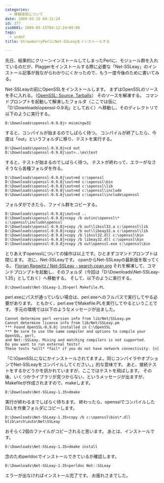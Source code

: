 ```yaml
---
categories:
  - 情報技術について
date: 2009-03-15 04:12:24
id: 377
iso8601: 2009-03-15T04:12:24+09:00
tags:
  - undef
title: StrawberryPerlにNet-SSLeayをインストールする

---
```


<p>先日、結果的にクリーンインストールしてしまったPerlに、モジュール群を入れているのだが、Plaggerをインストールする際に必要な「Net-SSLeay」のインストール記事が我ながらわかりにくかったので、もう一度今後のために書いてみる。</p>

<p>
Net-SSLeayの前にOpenSSLをインストールします。
まずはOpenSSLのソースを手に入れる。（<a href="http://www.openssl.org/source/" target="_blank">OpenSSL: Source, Tarballs</a>）
そのソースを解凍する。
コマンドプロンプトを起動して解凍したフォルダ（ここでは仮に「D:&#92;Downloads&#92;openssl-0.9.8j」としておく）へ移動し、そのディレクトリで以下のように実行する。</p>

<pre><code>D:\Downloads\openssl-0.9.8j&#62; ms\mingw32</code></pre>

<p>すると、コンパイルが始まるのでしばらく待つ。
コンパイルが終了したら、今度は「out」というフォルダに移り、テストを実行する。</p>

<pre><code>D:\Downloads\openssl-0.9.8j&#62;cd out
D:\Downloads\openssl-0.9.8j\out&#62;..\ms\test</code></pre>

<p>すると、テストが始まるのでしばらく待つ。
テストが終わって、エラーがなさそうなら各種フォルダを作る。</p>

<pre><code>D:\Downloads\openssl-0.9.8j\out&#62;md c:\openssl
D:\Downloads\openssl-0.9.8j\out&#62;md c:\openssl\bin
D:\Downloads\openssl-0.9.8j\out&#62;md c:\openssl\lib
D:\Downloads\openssl-0.9.8j\out&#62;md c:\openssl\include
D:\Downloads\openssl-0.9.8j\out&#62;md c:\openssl\include\openssl
</code></pre>

<p>フォルダができたら、ファイル群をコピーする。</p>

<pre><code>D:\Downloads\openssl-0.9.8j\out&#62;cd ..
D:\Downloads\openssl-0.9.8j&#62;copy /b outinc\openssl\* c:\openssl\include\openssl
D:\Downloads\openssl-0.9.8j&#62;copy /b out\libssl32.a c:\openssl\lib
D:\Downloads\openssl-0.9.8j&#62;copy /b out\libeay32.a c:\openssl\lib
D:\Downloads\openssl-0.9.8j&#62;copy /b libssl32.dll c:\openssl\bin
D:\Downloads\openssl-0.9.8j&#62;copy /b libeay32.dll c:\openssl\bin
D:\Downloads\openssl-0.9.8j&#62;copy /b out\openssl.exe c:\openssl\bin
</code></pre>

<p>とりあえずopensslについての操作は以上です。ひとまずコマンドプロンプトは閉じます。
次に、Net-SSLeayです。
cpanからNet-SSLeayの最新版を取ってくる。
<a href="http://search.cpan.org/dist/Net-SSLeay/" target="_blank">Florian Ragwitz / Net-SSLeay - search.cpan.org</a>
それを解凍して、コマンドプロンプトを起動し、そのフォルダ（今回は「D:&#92;Downloads&#92;Net-SSLeay-1.35」としておく）へ移動する。
そして、以下のように実行する。</p>

<pre><code>D:\Downloads\Net-SSLeay-1.35&#62;perl Makefile.PL</code></pre>

<p>perl.exeにパスが通っていない場合は、perl.exeへのフルパスで実行してやる必要があります。
ともかく、perl.exeでMakefile.PLを実行してやるということです。
手元の環境では以下のようなメッセージが出ました。</p>

<pre><code>Cannot determine perl version info from lib/Net/SSLeay.pm
Cannot determine license info from lib/Net/SSLeay.pm
*** Found OpenSSL-0.9.8j installed in C:\OpenSSL
*** Be sure to use the same compiler and options to compile your OpenSSL, perl,
and Net::SSLeay. Mixing and matching compilers is not supported.
Do you want to run external tests?
These tests *will* *fail* if you do not have network connectivity. [n]</code></pre>

<p>「C:&#92;OpenSSLになにかインストールされてますよ。同じコンパイラやオプションでNet-SSLeayをコンパイルしてください。」的な意味です。
あと、接続テストをするかどうかを訊かれていますが、ここではテストを飛ばします。
その後、いくつかライブラリが見つからない、というメッセージが出ますが、Makefileが作成されますので、makeします。</p>

<pre><code>D:\Downloads\Net-SSLeay-1.35&#62;dmake</code></pre>

<p>実行が終わるまでしばらく待ちます。
終わったら、opensslでコンパイルしたDLLを作業フォルダにコピーします。</p>

<pre><code>D:\Downloads\Net-SSLeay-1.35&#62;copy /b c:\openssl\bin\*.dll blib\arch\auto\Net\SSLeay</code></pre>

<p>おそらく2個のファイルがコピーされると思います。
あとは、インストールです。</p>

<pre><code>D:\Downloads\Net-SSLeay-1.35&#62;dmake install</code></pre>

<p>念のためperldocでインストールできているか確認します。</p>

<pre><code>D:\Downloads\Net-SSLeay-1.35&#62;perldoc Net::SSLeay</code></pre>

<p>エラーが出なければインストール完了です。
お疲れさまでした。</p>
    	